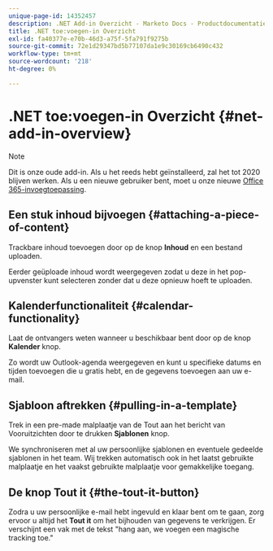 ```yaml
---
unique-page-id: 14352457
description: .NET Add-in Overzicht - Marketo Docs - Productdocumentatie
title: .NET toe:voegen-in Overzicht
exl-id: fa40377e-e70b-46d3-a75f-5fa791f9275b
source-git-commit: 72e1d29347bd5b77107da1e9c30169cb6490c432
workflow-type: tm+mt
source-wordcount: '218'
ht-degree: 0%

---
```


# .NET toe:voegen-in Overzicht {#net-add-in-overview}

>[!NOTE]
>
>Dit is onze oude add-in. Als u het reeds hebt geïnstalleerd, zal het tot 2020 blijven werken. Als u een nieuwe gebruiker bent, moet u onze nieuwe [Office 365-invoegtoepassing](https://s3.amazonaws.com/tout-user-store/outlook-mac/assets/install_tout_add-in_outlook_mac.pdf).

## Een stuk inhoud bijvoegen {#attaching-a-piece-of-content}

Trackbare inhoud toevoegen door op de knop **Inhoud** en een bestand uploaden.

Eerder geüploade inhoud wordt weergegeven zodat u deze in het pop-upvenster kunt selecteren zonder dat u deze opnieuw hoeft te uploaden.

## Kalenderfunctionaliteit {#calendar-functionality}

Laat de ontvangers weten wanneer u beschikbaar bent door op de knop **Kalender** knop.

Zo wordt uw Outlook-agenda weergegeven en kunt u specifieke datums en tijden toevoegen die u gratis hebt, en de gegevens toevoegen aan uw e-mail.

## Sjabloon aftrekken {#pulling-in-a-template}

Trek in een pre-made malplaatje van de Tout aan het bericht van Vooruitzichten door te drukken **Sjablonen** knop.

We synchroniseren met al uw persoonlijke sjablonen en eventuele gedeelde sjablonen in het team. Wij trekken automatisch ook in het laatst gebruikte malplaatje en het vaakst gebruikte malplaatje voor gemakkelijke toegang.

## De knop Tout it {#the-tout-it-button}

Zodra u uw persoonlijke e-mail hebt ingevuld en klaar bent om te gaan, zorg ervoor u altijd het **Tout it** om het bijhouden van gegevens te verkrijgen. Er verschijnt een vak met de tekst &quot;hang aan, we voegen een magische tracking toe.&quot;
